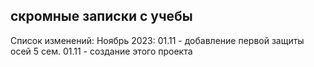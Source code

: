 ## скромные записки с учебы
Список изменений: 
Ноябрь 2023:
01.11 - добавление первой защиты осей 5 сем. 
01.11 - создание этого проекта

